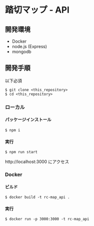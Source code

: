 # 踏切マップ - API

## 開発環境
- Docker
- node.js (Express)
- mongodb

## 開発手順

以下必須

```
$ git clone <this_repository>
$ cd <this_repository>
```

### ローカル

#### パッケージインストール

```
$ npm i
```

#### 実行

```
$ npm run start
```

http://localhost:3000 にアクセス

### Docker

#### ビルド

```
$ docker build -t rc-map_api .
```

#### 実行

```
$ docker run -p 3000:3000 -t rc-map_api
```
